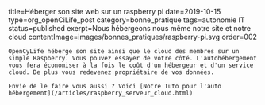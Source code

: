title=Héberger son site web sur un raspberry pi
date=2019-10-15
type=org_openCiLife_post
category=bonne_pratique
tags=autonomie IT
status=published
exerpt=Nous hébergeons nous même notre site et notre cloud
contentImage=images/bonnes_pratiques/raspberry-pi.svg
order=002
~~~~~~
OpenCyLife héberge son site ainsi que le cloud des membres sur un simple Raspberry. Vous pouvez essayer de votre côté. L'autohébergement vous fera économiser à la fois le coût d'un hébergeur et d'un service cloud. De plus vous redevenez propriétaire de vos données.

Envie de le faire vous aussi ? Voici [Notre Tuto pour l'auto hébergement](/articles/raspberry_serveur_cloud.html)